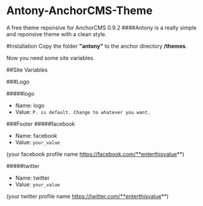 Antony-AnchorCMS-Theme
======================

A free theme reponsive for AnchorCMS 0.9.2
####Antony is a really simple and reponsive theme with a clean style.



#Installation
Copy the folder **"antony"** to the anchor directory **/themes**.

Now you need some site variables.


##Site Variables

###Logo

#####logo
- Name: logo
- Value: `P. is default. Change to whatever you want.`


###Footer
#####facebook
- Name: facebook
- Value: `your_value` 

(your facebook profile name https://facebook.com/**enterthisvalue**)

#####twitter
- Name: twitter
- Value: `your_value`

(your twitter profile name https://twitter.com/**enterthisvalue**)




